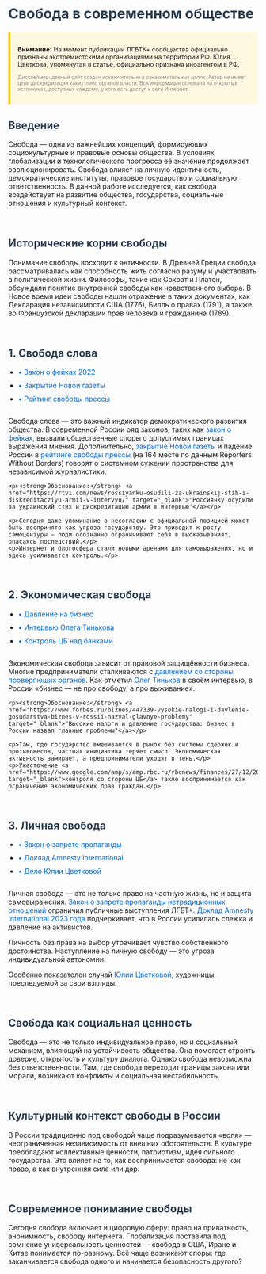 <!DOCTYPE html><html lang="ru"><head>
  <meta charset="UTF-8">
  <meta name="viewport" content="width=device-width, initial-scale=1.0">
  <title>Свобода в современном обществе</title>
  <style>
    /* Добавленный стиль для скрытия элемента */
    .hidden-content {
      display: none;
    }

    body {
      font-family: sans-serif;
      padding: 20px;
      line-height: 1.6;
      background-color: #f9f9f9;
    }
    h1, h2 {
      color: #2c3e50;
    }
    p {
      margin-bottom: 1em;
    }
    a {
      color: #0066cc;
      text-decoration: none;
    }
    a:hover {
      text-decoration: underline;
    }
    ul {
      padding-left: 20px;
      margin-bottom: 2em;
    }
    li {
      margin-bottom: 10px;
    }
    section {
      margin-bottom: 60px;
    }
    .footnote {
      font-size: 0.8em;
      color: #666;
      border-top: 1px solid #ccc;
      margin-top: 40px;
      padding-top: 10px;
    }
    .disclaimer {
      font-size: 0.8em;
      color: #888;
      margin-top: 30px;
      border-top: 1px dashed #ccc;
      padding-top: 10px;
    }
    .notice {
      background-color: #fff8e1;
      padding: 15px;
      border-left: 4px solid #ffc107;
      margin: 20px 0;
      font-size: 0.9em;
    }
  </style>
</head>
<body>
  <!-- Скрытый контент из картинки -->
  <div class="hidden-content">
    [file name]: 1000009767.png
    [file content begin]
    svoboda

    <!DOCTYPE html><html lang="ru"></head>

    </head>
    [file content end]
  </div>

  <h1>Свобода в современном обществе</h1>
  
  <div class="notice">
    <p><strong>Внимание:</strong> На момент публикации ЛГБТК+ сообщества официально признаны экстремистскими организациями на территории РФ. Юлия Цветкова, упомянутая в статье, официально признана иноагентом в РФ.</p>
    <p class="disclaimer" style="margin-top: 10px; border-top: none; padding-top: 0;">Дисклеймер: данный сайт создан исключительно в ознакомительных целях. Автор не имеет цели дискредитации каких-либо органов власти. Вся информация основана на открытых источниках, доступных каждому, у кого есть доступ к сети Интернет.</p>
  </div>

  <section>
    <h2>Введение</h2>
    <p>Свобода — одна из важнейших концепций, формирующих социокультурные и правовые основы общества. В условиях глобализации и технологического прогресса её значение продолжает эволюционировать. Свобода влияет на личную идентичность, демократические институты, правовое государство и социальную ответственность. В данной работе исследуется, как свобода воздействует на развитие общества, государства, социальные отношения и культурный контекст.</p>
  </section>

  <section>
    <h2>Исторические корни свободы</h2>
    <p>Понимание свободы восходит к античности. В Древней Греции свобода рассматривалась как способность жить согласно разуму и участвовать в политической жизни. Философы, такие как Сократ и Платон, обсуждали понятие внутренней свободы как нравственного выбора. В Новое время идеи свободы нашли отражение в таких документах, как Декларация независимости США (1776), Билль о правах (1791), а также во Французской декларации прав человека и гражданина (1789).</p>
  </section>

  <section>
    <h2>1. Свобода слова</h2>
    <ul>
      <li><a href="https://ru.m.wikipedia.org/wiki/Федеральный_закон_№_32-ФЗ_2022_года" target="_blank">• Закон о фейках 2022</a></li>
      <li><a href="https://www.google.com/amp/s/amp.rbc.ru/rbcnews/politics/07/02/2023/63e24abe9a794732e2f81f04" target="_blank">• Закрытие Новой газеты</a></li>
      <li><a href="https://nonews.co/directory/lists/countries/worldwide-press-freedom-index" target="_blank">• Рейтинг свободы прессы</a></li>
    </ul>
    <p>Свобода слова — это важный индикатор демократического развития общества. В современной России ряд законов, таких как <a href="https://ru.m.wikipedia.org/wiki/Федеральный_закон_№_32-ФЗ_2022_года" target="_blank">закон о фейках</a>, вызвали общественные споры о допустимых границах выражения мнения. Дополнительно, <a href="https://www.google.com/amp/s/amp.rbc.ru/rbcnews/politics/07/02/2023/63e24abe9a794732e2f81f04" target="_blank">закрытие Новой газеты</a> и падение России в <a href="https://nonews.co/directory/lists/countries/worldwide-press-freedom-index" target="_blank">рейтинге свободы прессы</a> (на 164 месте по данным Reporters Without Borders) говорят о системном сужении пространства для независимой журналистики.</p>
    
    <p><strong>Обоснование:</strong> <a href="https://rtvi.com/news/rossiyanku-osudili-za-ukrainskij-stih-i-diskreditacziyu-armii-v-intervyu/" target="_blank">"Россиянку осудили за украинский стих и дискредитацию армии в интервью"</a></p>
    
    <p>Сегодня даже упоминание о несогласии с официальной позицией может быть воспринято как угроза государству. Это приводит к росту самоцензуры — люди осознанно ограничивают себя в высказываниях, опасаясь последствий.</p>
    <p>Интернет и блогосфера стали новыми аренами для самовыражения, но и здесь усиливается контроль.</p>
  </section>

  <section>
    <h2>2. Экономическая свобода</h2>
    <ul>
      <li><a href="https://www.kp.ru/daily/27416/4615969/" target="_blank">• Давление на бизнес</a></li>
      <li><a href="https://www.forbes.ru/milliardery/417729-krome-carya-my-nichego-drugogo-ne-zasluzhili-glavnoe-iz-intervyu-olega-tinkova" target="_blank">• Интервью Олега Тинькова</a></li>
      <li><a href="https://www.google.com/amp/s/amp.rbc.ru/rbcnews/finances/27/12/2021/61c5aa4b9a79475f312d6eba" target="_blank">• Контроль ЦБ над банками</a></li>
    </ul>
    <p>Экономическая свобода зависит от правовой защищённости бизнеса. Многие предприниматели сталкиваются с <a href="https://www.kp.ru/daily/27416/4615969/" target="_blank">давлением со стороны проверяющих органов</a>. Как отметил <a href="https://www.forbes.ru/milliardery/417729-krome-carya-my-nichego-drugogo-ne-zasluzhili-glavnoe-iz-intervyu-olega-tinkova" target="_blank">Олег Тиньков</a> в своём интервью, в России «бизнес — не про свободу, а про выживание».</p>
    
    <p><strong>Обоснование:</strong> <a href="https://www.forbes.ru/biznes/447339-vysokie-nalogi-i-davlenie-gosudarstva-biznes-v-rossii-nazval-glavnye-problemy" target="_blank">"Высокие налоги и давление государства: бизнес в России назвал главные проблемы"</a></p>
    
    <p>Там, где государство вмешивается в рынок без системы сдержек и противовесов, частная инициатива теряет смысл. Экономическая активность замирает, а предприниматели уходят в тень.</p>
    <p>Ужесточение <a href="https://www.google.com/amp/s/amp.rbc.ru/rbcnews/finances/27/12/2021/61c5aa4b9a79475f312d6eba" target="_blank">контроля со стороны ЦБ</a> также воспринимается как ограничение экономических прав граждан.</p>
  </section>

  <section>
    <h2>3. Личная свобода</h2>
    <ul>
      <li><a href="https://deti.gov.ru/Press-Centr/region-news/8661" target="_blank">• Закон о запрете пропаганды</a></li>
      <li><a href="https://www.amnesty.org/en/location/europe-and-central-asia/russia/report-russia/" target="_blank">• Доклад Amnesty International</a></li>
      <li><a href="https://www.forbes.ru/forbes-woman/497818-priznannuu-inoagentom-hudoznicu-uliu-cvetkovu-zaocno-arestovali-i-ob-avili-v-rozysk" target="_blank">• Дело Юлии Цветковой</a></li>
    </ul>
    <p>Личная свобода — это не только право на частную жизнь, но и защита самовыражения. <a href="https://deti.gov.ru/Press-Centr/region-news/8661" target="_blank">Закон о запрете пропаганды нетрадиционных отношений</a> ограничил публичные выступления ЛГБТ+. <a href="https://www.amnesty.org/en/location/europe-and-central-asia/russia/report-russia/" target="_blank">Доклад Amnesty International 2023 года</a> подчеркивает, что в России усилилась слежка и давление на активистов.</p>
    <p>Личность без права на выбор утрачивает чувство собственного достоинства. Наступление на личную свободу — это угроза индивидуальной автономии.</p>
    <p>Особенно показателен случай <a href="https://www.forbes.ru/forbes-woman/497818-priznannuu-inoagentom-hudoznicu-uliu-cvetkovu-zaocno-arestovali-i-ob-avili-v-rozysk" target="_blank">Юлии Цветковой</a>, художницы, преследуемой за свои взгляды.</p>
  </section>

  <section>
    <h2>Свобода как социальная ценность</h2>
    <p>Свобода — это не только индивидуальное право, но и социальный механизм, влияющий на устойчивость общества. Она помогает строить доверие, открытость и культуру диалога. Однако свобода невозможна без ответственности. Там, где свобода переходит границы закона или морали, возникают конфликты и социальная нестабильность.</p>
  </section>

  <section>
    <h2>Культурный контекст свободы в России</h2>
    <p>В России традиционно под свободой чаще подразумевается «воля» — неограниченная независимость от внешних обстоятельств. В культуре преобладают коллективные ценности, патриотизм, идея сильного государства. Это влияет на то, как воспринимается свобода: не как право, а как внутренняя сила или дар.</p>
  </section>

  <section>
    <h2>Современное понимание свободы</h2>
    <p>Сегодня свобода включает и цифровую сферу: право на приватность, анонимность, свободу интернета. Глобализация поставила под сомнение универсальность ценностей — свобода в США, Иране и Китае понимается по-разному. Всё чаще возникают споры: где заканчивается свобода одного и начинается безопасность другого?</p>
  </section>
</body>
</html>
